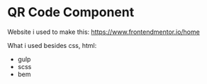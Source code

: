 # QR Code Component

Website i used to make this: https://www.frontendmentor.io/home

What i used besides css, html:

* gulp
* scss
* bem